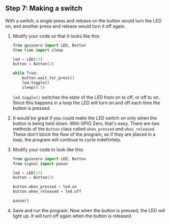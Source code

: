 ## Step 7: Making a switch

With a switch, a single press and release on the button would turn the LED on, and another press and release would turn it off again.

1. Modify your code so that it looks like this:

    ```python
    from gpiozero import LED, Button
    from time import sleep
    
    led = LED(17)
    button = Button(2)
    
    while True:
        button.wait_for_press()
        led.toggle()
        sleep(0.5)
    ```
      
    `led.toggle()` switches the state of the LED from on to off, or off to on. Since this happens in a loop the LED will turn on and off each time the button is pressed.

1. It would be great if you could make the LED switch on only when the button is being held down. With GPIO Zero, that's easy. There are two methods of the `Button` class called `when_pressed` and `when_released`. These don't block the flow of the program, so if they are placed in a loop, the program will continue to cycle indefinitely.

1. Modify your code to look like this:

    ```python
    from gpiozero import LED, Button
    from signal import pause
    
    led = LED(17)
    button = Button(2)
    
    button.when_pressed = led.on
    button.when_released = led.off
    
    pause()
    ```

1. Save and run the program. Now when the button is pressed, the LED will light up. It will turn off again when the button is released.

